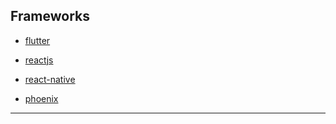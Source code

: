 
## Frameworks

* [flutter](./flutter/README.md)

* [reactjs](./react/reactjs/README.md)

* [react-native](./react/react-native/README.md)

* [phoenix](./phoenix/)

---
